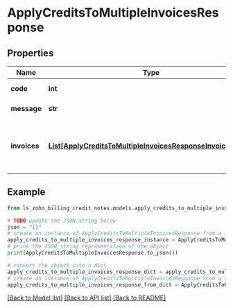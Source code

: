 # ApplyCreditsToMultipleInvoicesResponse


## Properties

Name | Type | Description | Notes
------------ | ------------- | ------------- | -------------
**code** | **int** |  | [optional] [readonly] 
**message** | **str** |  | [optional] [readonly] 
**invoices** | [**List[ApplyCreditsToMultipleInvoicesResponseInvoicesInner]**](ApplyCreditsToMultipleInvoicesResponseInvoicesInner.md) | List of invoices for which the credit note has been raised. This contains &lt;code&gt;invoice_id&lt;/code&gt; and &lt;code&gt;amount&lt;/code&gt;. | [optional] 

## Example

```python
from ls_zoho_billing_credit_notes.models.apply_credits_to_multiple_invoices_response import ApplyCreditsToMultipleInvoicesResponse

# TODO update the JSON string below
json = "{}"
# create an instance of ApplyCreditsToMultipleInvoicesResponse from a JSON string
apply_credits_to_multiple_invoices_response_instance = ApplyCreditsToMultipleInvoicesResponse.from_json(json)
# print the JSON string representation of the object
print(ApplyCreditsToMultipleInvoicesResponse.to_json())

# convert the object into a dict
apply_credits_to_multiple_invoices_response_dict = apply_credits_to_multiple_invoices_response_instance.to_dict()
# create an instance of ApplyCreditsToMultipleInvoicesResponse from a dict
apply_credits_to_multiple_invoices_response_from_dict = ApplyCreditsToMultipleInvoicesResponse.from_dict(apply_credits_to_multiple_invoices_response_dict)
```
[[Back to Model list]](../README.md#documentation-for-models) [[Back to API list]](../README.md#documentation-for-api-endpoints) [[Back to README]](../README.md)


